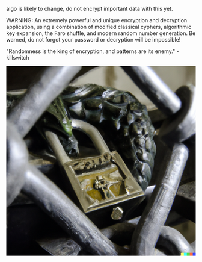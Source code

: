 algo is likely to change, do not encrypt important data with this yet.

WARNING: An extremely powerful and unique encryption and decryption application, using a combination of modified classical cyphers, algorithmic key expansion, the Faro shuffle, and modern random number generation. Be warned, do not forgot your password or decryption will be impossible!

"Randomness is the king of encryption, and patterns are its enemy." -killswitch


![Alt text](/DragonCrypt.png)
